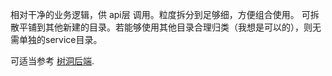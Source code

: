 相对干净的业务逻辑，供 api层 调用。粒度拆分到足够细，方便组合使用。
可拆散平铺到其他新建的目录。若能够使用其他目录合理归类（我想是可以的），则无需单独的service目录。

可适当参考 [树洞后端](https://github.com/treehollow/treehollow-backend/tree/master/pkg).